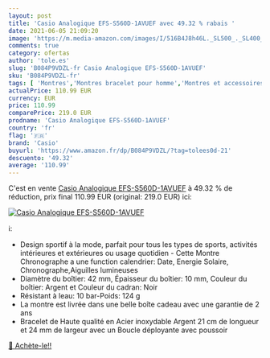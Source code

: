 ```yaml
---
layout: post
title: 'Casio Analogique EFS-S560D-1AVUEF avec 49.32 % rabais '
date: 2021-06-05 21:09:20
image: 'https://m.media-amazon.com/images/I/516B4J8h46L._SL500_._SL400_.jpg'
comments: true
category: ofertas
author: 'tole.es'
slug: 'B084P9VDZL-fr Casio Analogique EFS-S560D-1AVUEF'
sku: 'B084P9VDZL-fr'
tags: [ 'Montres','Montres bracelet pour homme','Montres et accessoires','Montres homme','casio', ]
actualPrice: 110.99 EUR
currency: EUR
price: 110.99
comparePrice: 219.0 EUR
prodname: 'Casio Analogique EFS-S560D-1AVUEF'
country: 'fr'
flag: '🇫🇷'
brand: 'Casio'
buyurl: 'https://www.amazon.fr/dp/B084P9VDZL/?tag=tolees0d-21'
descuento: '49.32'
average: '110.99'
---
```


C'est en vente [Casio Analogique EFS-S560D-1AVUEF](https://www.amazon.fr/dp/B084P9VDZL/?tag=tolees0d-21)  à  49.32 % de réduction, prix final  110.99 EUR (original: 219.0 EUR) ici:

[![Casio Analogique EFS-S560D-1AVUEF](https://m.media-amazon.com/images/I/516B4J8h46L._SL500_._SL400_.jpg)](https://www.amazon.fr/dp/B084P9VDZL/?tag=tolees0d-21)

ℹ️:

- Design sportif à la mode, parfait pour tous les types de sports, activités intérieures et extérieures ou usage quotidien - Cette Montre Chronographe a une function calendrier: Date, Energie Solaire, Chronographe,Aiguilles lumineuses
- Diamètre du boîtier: 42 mm, Épaisseur du boîtier: 10 mm, Couleur du boîtier: Argent et Couleur du cadran: Noir
- Résistant à leau: 10 bar-Poids: 124 g
- La montre est livrée dans une belle boîte cadeau avec une garantie de 2 ans
- Bracelet de Haute qualité en Acier inoxydable Argent 21 cm de longueur et 24 mm de largeur avec un Boucle déployante avec poussoir

[🛒 Achète-le!!](https://www.amazon.fr/dp/B084P9VDZL/?tag=tolees0d-21)
